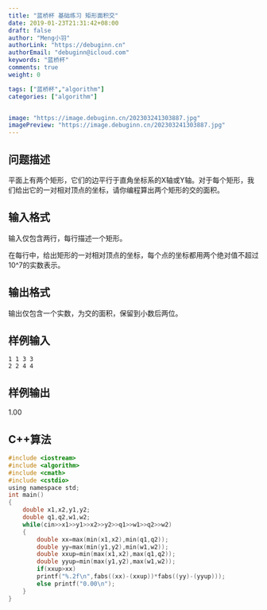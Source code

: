 ```yaml
---
title: "蓝桥杯 基础练习 矩形面积交"
date: 2019-01-23T21:31:42+08:00
draft: false
author: "Meng小羽"
authorLink: "https://debuginn.cn"
authorEmail: "debuginn@icloud.com"
keywords: "蓝桥杯"
comments: true
weight: 0

tags: ["蓝桥杯","algorithm"]
categories: ["algorithm"]


image: "https://image.debuginn.cn/202303241303887.jpg"
imagePreview: "https://image.debuginn.cn/202303241303887.jpg"
---
```


## 问题描述　　

平面上有两个矩形，它们的边平行于直角坐标系的X轴或Y轴。对于每个矩形，我们给出它的一对相对顶点的坐标，请你编程算出两个矩形的交的面积。

## 输入格式　　

输入仅包含两行，每行描述一个矩形。

在每行中，给出矩形的一对相对顶点的坐标，每个点的坐标都用两个绝对值不超过10^7的实数表示。

## 输出格式　　

输出仅包含一个实数，为交的面积，保留到小数后两位。

## 样例输入

```shell
1 1 3 3
2 2 4 4
```

## 样例输出

1.00

## C++算法

```c
#include <iostream>
#include <algorithm>
#include <cmath>
#include <cstdio>
using namespace std;
int main()
{
    double x1,x2,y1,y2;
    double q1,q2,w1,w2;
    while(cin>>x1>>y1>>x2>>y2>>q1>>w1>>q2>>w2)
    {
        double xx=max(min(x1,x2),min(q1,q2));
        double yy=max(min(y1,y2),min(w1,w2));
        double xxup=min(max(x1,x2),max(q1,q2));
        double yyup=min(max(y1,y2),max(w1,w2));
        if(xxup>xx)
        printf("%.2f\n",fabs((xx)-(xxup))*fabs((yy)-(yyup)));
        else printf("0.00\n");
    }
}
```